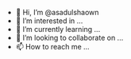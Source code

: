 - 👋 Hi, I’m @asadulshaown
- 👀 I’m interested in ...
- 🌱 I’m currently learning ...
- 💞️ I’m looking to collaborate on ...
- 📫 How to reach me ...

<!---
asadulshaown/asadulshaown is a ✨ special ✨ repository because its `README.md` (this file) appears on your GitHub profile.
You can click the Preview link to take a look at your changes.
--->
